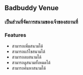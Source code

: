 ## Badbuddy Venue
### เป็นส่วนที่จัดการสนามของเจ้าของสถานที่

### Features
- สามารถเพิ่มสนามได้
- สามารถแก้ไขสนามได้
- สามารถลบสนามได้
- สามารถดูสนามทั้งหมดได้
- สามารถค้นหาสนามได้
